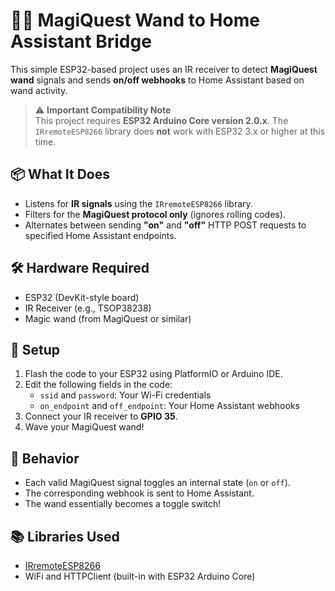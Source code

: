 # 🧙‍♂️ MagiQuest Wand to Home Assistant Bridge

This simple ESP32-based project uses an IR receiver to detect **MagiQuest wand** signals and sends **on/off webhooks** to Home Assistant based on wand activity.

> ⚠️ **Important Compatibility Note**  
> This project requires **ESP32 Arduino Core version 2.0.x**. The `IRremoteESP8266` library does **not** work with ESP32 3.x or higher at this time.

## 📦 What It Does

- Listens for **IR signals** using the `IRremoteESP8266` library.
- Filters for the **MagiQuest protocol only** (ignores rolling codes).
- Alternates between sending **"on"** and **"off"** HTTP POST requests to specified Home Assistant endpoints.

## 🛠️ Hardware Required

- ESP32 (DevKit-style board)
- IR Receiver (e.g., TSOP38238)
- Magic wand (from MagiQuest or similar)

## 🔧 Setup

1. Flash the code to your ESP32 using PlatformIO or Arduino IDE.
2. Edit the following fields in the code:
   - `ssid` and `password`: Your Wi-Fi credentials
   - `on_endpoint` and `off_endpoint`: Your Home Assistant webhooks
3. Connect your IR receiver to **GPIO 35**.
4. Wave your MagiQuest wand!

## 🔁 Behavior

- Each valid MagiQuest signal toggles an internal state (`on` or `off`).
- The corresponding webhook is sent to Home Assistant.
- The wand essentially becomes a toggle switch!

## 📚 Libraries Used

- [IRremoteESP8266](https://github.com/crankyoldgit/IRremoteESP8266)
- WiFi and HTTPClient (built-in with ESP32 Arduino Core)
